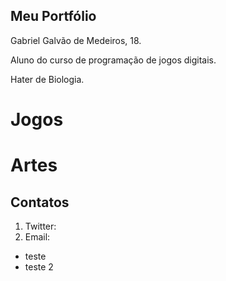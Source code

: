## Meu Portfólio

Gabriel Galvão de Medeiros, 18.

Aluno do curso de programação de jogos digitais.

Hater de Biologia.

# Jogos 
# Artes

## Contatos

1. Twitter:
2. Email:

- teste
- teste 2
